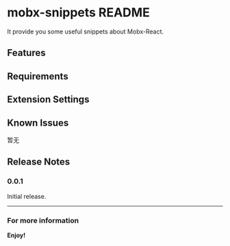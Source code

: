 # mobx-snippets README

It provide you some useful snippets about Mobx-React.

## Features

## Requirements

## Extension Settings


## Known Issues

暂无

## Release Notes

### 0.0.1

Initial release.

-----------------------------------------------------------------------------------------------------------

### For more information

**Enjoy!**
